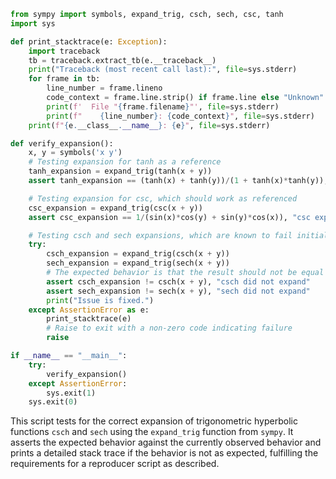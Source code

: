 ```python
from sympy import symbols, expand_trig, csch, sech, csc, tanh
import sys

def print_stacktrace(e: Exception):
    import traceback
    tb = traceback.extract_tb(e.__traceback__)
    print("Traceback (most recent call last):", file=sys.stderr)
    for frame in tb:
        line_number = frame.lineno
        code_context = frame.line.strip() if frame.line else "Unknown"
        print(f'  File "{frame.filename}"', file=sys.stderr)
        print(f"    {line_number}: {code_context}", file=sys.stderr)
    print(f"{e.__class__.__name__}: {e}", file=sys.stderr)

def verify_expansion():
    x, y = symbols('x y')
    # Testing expansion for tanh as a reference
    tanh_expansion = expand_trig(tanh(x + y))
    assert tanh_expansion == (tanh(x) + tanh(y))/(1 + tanh(x)*tanh(y)), "tanh expansion did not match"

    # Testing expansion for csc, which should work as referenced
    csc_expansion = expand_trig(csc(x + y))
    assert csc_expansion == 1/(sin(x)*cos(y) + sin(y)*cos(x)), "csc expansion did not match"

    # Testing csch and sech expansions, which are known to fail initially
    try:
        csch_expansion = expand_trig(csch(x + y))
        sech_expansion = expand_trig(sech(x + y))
        # The expected behavior is that the result should not be equal to the unexpanded form
        assert csch_expansion != csch(x + y), "csch did not expand"
        assert sech_expansion != sech(x + y), "sech did not expand"
        print("Issue is fixed.")
    except AssertionError as e:
        print_stacktrace(e)
        # Raise to exit with a non-zero code indicating failure
        raise

if __name__ == "__main__":
    try:
        verify_expansion()
    except AssertionError:
        sys.exit(1)
    sys.exit(0)
```

This script tests for the correct expansion of trigonometric hyperbolic functions `csch` and `sech` using the `expand_trig` function from `sympy`. It asserts the expected behavior against the currently observed behavior and prints a detailed stack trace if the behavior is not as expected, fulfilling the requirements for a reproducer script as described.